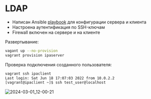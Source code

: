 # LDAP

- Написан Ansible [playbook](./ansible/provision.yml) для конфигурации сервера и клиента
- Настроена аутентификация по SSH-ключам
- Firewall включен на сервере и на клиенте

Развертывание:

```bash
vagant up --no-provision
vagrant provision ipaserver
```

Проверка подключения созданного пользователя:

```bash
vagrant ssh ipaclient 
Last login: Sat Jun 18 17:07:03 2022 from 10.0.2.2
[vagrant@ipaclient ~]$ ssh test_user@localhost
```
![2024-03-01_12-00-21](https://github.com/dimkaspaun/LDAP/assets/156161074/1149de0d-829e-4d1f-b350-1c0150c0a10b)
